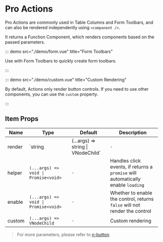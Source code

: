 # Pro Actions

Pro Actions are commonly used in Table Columns and Form Toolbars, and can also be rendered independently using `<component />`.

It returns a Function Component, which renders components based on the passed parameters.

<demo src="./demo/basic.vue" title="Basic" />

::: demo src="./demo/form.vue" title="Form Toolbars"

Use with Form Toolbars to quickly create form toolbars.

:::

<demo src="./demo/table.vue" title="Table Controls" />

::: demo src="./demo/custom.vue" title="Custom Rendering"

By default, Actions only render button controls. If you need to use other components, you can use the `custom` property.

:::

## Item Props

| Name   | Type                                   | Default | Description                                  |
| ------ | -------------------------------------- | ------- | -------------------------------------------- |
| render | `string | (...args) => string \| VNodeChild` | `-`     | Render the content inside the button control |
| helper | `(...args) => void \| Promise<void>`      | `-`     | Handles click events, if returns a `promise` will automatically enable `loading` |
| enable | `(...args) => void \| Promise<void>`      | `-`     | Whether to enable the control, returns `false` will not render the control |
| custom | `(...args) => VNodeChild`               | `-`     | Custom rendering                             |

> For more parameters, please refer to [n-button](https://www.naiveui.com/en-US/light/components/button).
